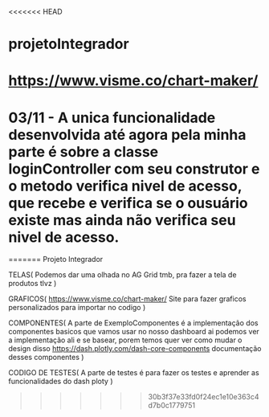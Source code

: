 <<<<<<< HEAD
# projetoIntegrador
# https://www.visme.co/chart-maker/
# 03/11 - A unica funcionalidade desenvolvida até agora pela minha parte é sobre a classe loginController com seu construtor e o metodo verifica nivel de acesso, que recebe e verifica se o ousuário existe mas ainda não verifica seu nivel de acesso.
=======
Projeto Integrador

TELAS(
    Podemos dar uma olhada no AG Grid tmb, pra fazer a tela de produtos tlvz
)

GRAFICOS(
    https://www.visme.co/chart-maker/ Site para fazer graficos personalizados para importar no codigo
    )

COMPONENTES(
    A parte de ExemploComponentes é a implementação dos componentes basicos que vamos usar no nosso dashboard
ai podemos ver a implementação ali e se basear, porem temos quer ver como mudar o design disso
https://dash.plotly.com/dash-core-components documentação desses componentes
)

CODIGO DE TESTES(
    A parte de testes é para fazer os testes e aprender as funcionalidades do dash ploty
    )
>>>>>>> 30b3f37e33fd0f24ec1e10e363c4d7b0c1779751

